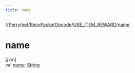 ```yaml
---
title: name
---
```

//[Perry](../../../../index.html)/[net](../../index.html)/[RecvPacketOpcode](../index.html)/[USE_ITEM_REWARD](index.html)/[name](name.html)



# name



[jvm]\
val [name](name.html): [String](https://kotlinlang.org/api/latest/jvm/stdlib/kotlin/-string/index.html)




